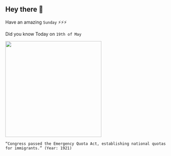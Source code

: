 ## Hey there 👋
Have an amazing `Sunday` ⚡⚡⚡

Did you know Today on `19th of May`
 
 [<img src="https://www.nps.gov/articles/images/Quota-Cartoon.jpg?maxwidth=650&autorotate=false" width="300" />](https://www.nps.gov/articles/closing-the-door-on-immigration.htm#:~:text=The%20Emergency%20Quota%20Act%20of,the%20quotas%20stricter%20and%20permanent.) 
 ```
“Congress passed the Emergency Quota Act, establishing national quotas for immigrants.” (Year: 1921)
```
